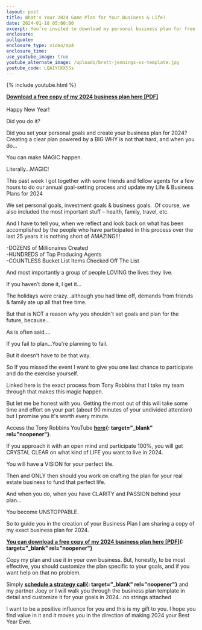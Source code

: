 ```yaml
---
layout: post
title: What's Your 2024 Game Plan for Your Business & Life?
date: 2024-01-18 05:00:00
excerpt: You’re invited to download my personal business plan for free
enclosure:
pullquote:
enclosure_type: video/mp4
enclosure_time:
use_youtube_image: true
youtube_alternate_image: /uploads/brett-jennings-ss-template.jpg
youtube_code: LQAIYCKX5Ss
---
```

{% include youtube.html %}

**[Download a free copy of my 2024 business plan here \[PDF\]](https://realestateexperts-businessplan.paperform.co/)**<br><br>Happy New Year!

Did you do it?

Did you set your personal goals and create your business plan for 2024?<br>Creating a clear plan powered by a BIG WHY is not that hard, and when you do...

You can make MAGIC happen.

Literally…MAGIC!

This past week I got together with some friends and fellow agents for a few hours to do our annual goal-setting process and update my Life & Business Plans for 2024&nbsp;

We set personal goals, investment goals & business goals. &nbsp;Of course, we also included the most important stuff – health, family, travel, etc.

And I have to tell you, when we reflect and look back on what has been accomplished by the people who have participated in this process over the last 25 years it is nothing short of AMAZING!!!

\-DOZENS of Millionaires Created<br>\-HUNDREDS of Top Producing Agents<br>\-COUNTLESS Bucket List Items Checked Off The List&nbsp;

And most importantly a group of people LOVING the lives they live.

If you haven’t done it, I get it...

The holidays were crazy…although you had time off, demands from friends & family ate up all that free time.

But that is NOT a reason why you shouldn't set goals and plan for the future, because...

As is often said….

If you fail to plan…You're planning to fail.

But it doesn't have to be that way.

So If you missed the event I want to give you one last chance to participate and do the exercise yourself.&nbsp;

Linked here is the exact process from Tony Robbins that I take my team through that makes this magic happen.

But let me be honest with you. Getting the most out of this will take some time and effort on your part (about 90 minutes of your undivided attention) but I promise you it's worth every minute.

Access the Tony Robbins YouTube **[here](https://www.youtube.com/watch?v=SFIUVnQQDY8){: target="_blank" rel="noopener"}**.

If you approach it with an open mind and participate 100%, you will get CRYSTAL CLEAR on what kind of LIFE you want to live in 2024.&nbsp;

You will have a VISION for your perfect life.

Then and ONLY then should you work on crafting the plan for your real estate business to fund that perfect life.

And when you do, when you have CLARITY and PASSION behind your plan…

You become UNSTOPPABLE.&nbsp;

So to guide you in the creation of your Business Plan I am sharing a copy of my exact business plan for 2024.

**[You can download a free copy of my 2024 business plan here \[PDF\]](https://realestateexperts-businessplan.paperform.co/){: target="_blank" rel="noopener"}**

Copy my plan and use it in your own business. But, honestly, to be most effective, you should customize the plan specific to your goals, and if you want help on that no problem.

Simply **[schedule a strategy call](https://calendly.com/joeyd-rex/30-min-business-planning-strategy-session?back=1&amp;month=2024-02){: target="_blank" rel="noopener"}** and my partner Joey or I will walk you through the business plan template in detail and customize it for your goals in 2024...no strings attached

I want to be a positive influence for you and this is my gift to you. I hope you find value in it and it moves you in the direction of making 2024 your Best Year Ever.